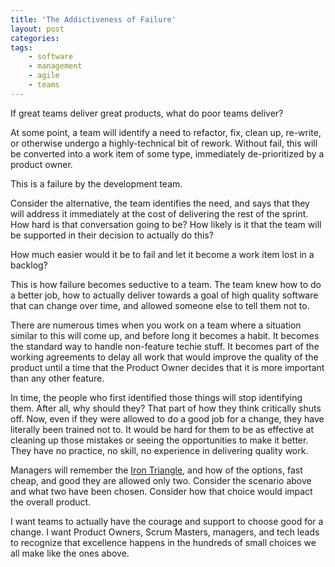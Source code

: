```yaml
---
title: 'The Addictiveness of Failure'
layout: post
categories:
tags:
    - software
    - management
    - agile
    - teams
---
```


If great teams deliver great products, what do poor teams deliver?

At some point, a team will identify a need to refactor, fix, clean up, re-write, or otherwise undergo a highly-technical
bit of rework. Without fail, this will be converted into a work item of some type, immediately de-prioritized by a product owner.

This is a failure by the development team.

Consider the alternative, the team identifies the need, and says that they will address it immediately at the cost of
delivering the rest of the sprint. How hard is that conversation going to be? How likely is it that the team will be supported
in their decision to actually do this?

How much easier would it be to fail and let it become a work item lost in a backlog?

This is how failure becomes seductive to a team. The team knew how to do a better job, how to actually deliver towards a
goal of high quality software that can change over time, and allowed someone else to tell them not to.

There are numerous times when you work on a team where a situation similar to this will come up, and before long it becomes
a habit. It becomes the standard way to handle non-feature techie stuff. It becomes part of the working agreements to delay
all work that would improve the quality of the product until a time that the Product Owner decides that it is more important
than any other feature.

In time, the people who first identified those things will stop identifying them. After all, why should they? That part of
how they think critically shuts off. Now, even if they were allowed to do a good job for a change, they have literally been
trained not to. It would be hard for them to be as effective at cleaning up those mistakes or seeing the opportunities to make
it better. They have no practice, no skill, no experience in delivering quality work.

Managers will remember the [Iron Triangle](https://en.wikipedia.org/wiki/Project_management_triangle#.22Pick_any_two.22), and how
of the options, fast cheap, and good they are allowed only two. Consider the scenario above and what two have been chosen.
Consider how that choice would impact the overall product.

I want teams to actually have the courage and support to choose good for a change. I want Product Owners, Scrum Masters, managers,
and tech leads to recognize that excellence happens in the hundreds of small choices we all make like the ones above.




